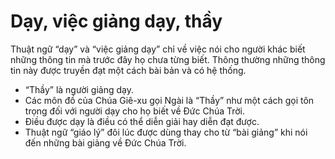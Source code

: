# Dạy, việc giảng dạy, thầy

Thuật ngữ “dạy” và “việc giảng dạy” chỉ về việc nói cho người khác biết những thông tin mà trước đây họ chưa từng biết. Thông thường những thông tin này được truyền đạt một cách bài bản và có hệ thống.
- “Thầy” là người giảng dạy.
- Các môn đồ của Chúa Giê-xu gọi Ngài là “Thầy” như một cách gọi tôn trọng đối với người dạy cho họ biết về Đức Chúa Trời.
- Điều được dạy là điều có thể diễn giải hay diễn đạt được.
- Thuật ngữ “giáo lý” đôi lúc được dùng thay cho từ “bài giảng” khi nói đến những bài giảng về Đức Chúa Trời.

